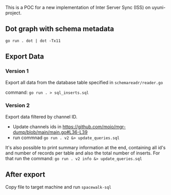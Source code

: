 This is a POC for a new implementation of Inter Server Sync (ISS) on uyuni-project.

## Dot graph with schema metadata

`go run . dot | dot -Tx11`

## Export Data

### Version 1

Export all data from the database table specified in `schemareadr/reader.go`

command: `go run . > sql_inserts.sql`

### Version 2

Export data filtered by channel ID.

- Update channels ids in https://github.com/moio/mgr-dump/blob/main/main.go#L36-L39
- run commnad `go run . v2 &> update_queries.sql`

It's also possible to print summary information at the end, 
containing all id's and number of records per table and also the total number of inserts.
For that run the command: `go run . v2 info &> update_queries.sql`

## After export

Copy file to target machine and run `spacewalk-sql `